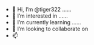 - 👋 Hi, I’m @tiger322 ......
- 👀 I’m interested in ......
- 🌱 I’m currently learning ......
- 💞️ I’m looking to collaborate on 
- 📫

  
<!---
tiger322/tiger322 is a ✨ special ✨ repository because its `README.md` (this file) appears on your GitHub profile.
You can click the Preview link to take a look at your changes.
--->
